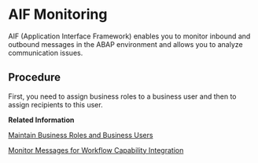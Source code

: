 <!-- loio95b6a4f5db784915a84e3679313b6ccb -->

# AIF Monitoring

AIF \(Application Interface Framework\) enables you to monitor inbound and outbound messages in the ABAP environment and allows you to analyze communication issues.



<a name="loio95b6a4f5db784915a84e3679313b6ccb__section_ijd_1ps_pkb"/>

## Procedure

First, you need to assign business roles to a business user and then to assign recipients to this user.

**Related Information**  


[Maintain Business Roles and Business Users](maintain-business-roles-and-business-users-cb058dc.md "As a preparation to monitor messages for background workflow processes, you create a business role and a business user.")

[Monitor Messages for Workflow Capability Integration](monitor-messages-for-workflow-capability-integration-d280fcc.md "You can monitor the background processes for workflow capability integration.")

